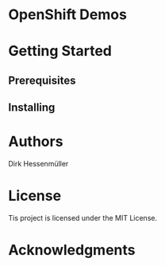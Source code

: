# OpenShift Demos

# Getting Started

## Prerequisites

## Installing

# Authors
Dirk Hessenmüller

# License
Tis project is licensed under the MIT License.

# Acknowledgments


